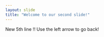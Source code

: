 ```yaml
---
layout: slide
title: "Welcome to our second slide!"
---
```

New 5th line !!
Use the left arrow to go back!